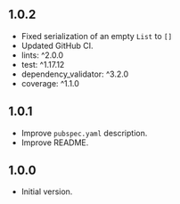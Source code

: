 ## 1.0.2

- Fixed serialization of an empty `List` to `[]`
- Updated GitHub CI.
- lints: ^2.0.0
- test: ^1.17.12
- dependency_validator: ^3.2.0
- coverage: ^1.1.0

## 1.0.1

- Improve `pubspec.yaml` description.
- Improve README.

## 1.0.0

- Initial version.
